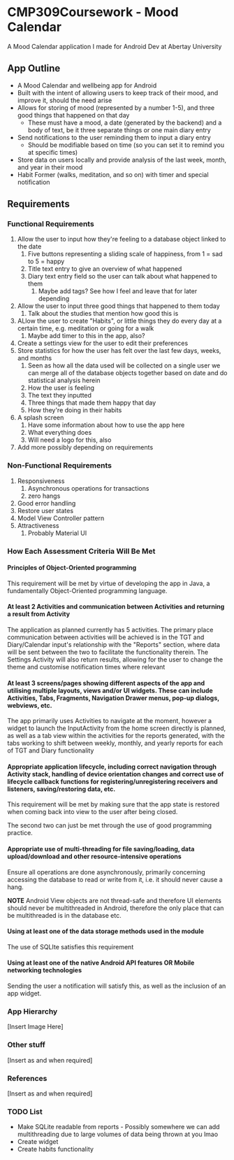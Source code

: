 # CMP309Coursework - Mood Calendar

A Mood Calendar application I made for Android Dev at Abertay University

## App Outline

- A Mood Calendar and wellbeing app for Android
- Built with the intent of allowing users to keep track of their mood, and improve it, should the need arise
- Allows for storing of mood (represented by a number 1-5), and three good things that happened on that day
  - These must have a mood, a date (generated by the backend) and a body of text, be it three separate things or one main diary entry
- Send notifications to the user reminding them to input a diary entry
  - Should be modifiable based on time (so you can set it to remind you at specific times)
- Store data on users locally and provide analysis of the last week, month, and year in their mood
- Habit Former (walks, meditation, and so on) with timer and special notification

## Requirements

### Functional Requirements

1. Allow the user to input how they're feeling to a database object linked to the date
   1. Five buttons representing a sliding scale of happiness, from 1 = sad to 5 = happy
   2. Title text entry to give an overview of what happened
   3. Diary text entry field so the user can talk about what happened to them
      1. Maybe add tags? See how I feel and leave that for later depending
2. Allow the user to input three good things that happened to them today
   1. Talk about the studies that mention how good this is
3. ALlow the user to create "Habits", or little things they do every day at a certain time, e.g. meditation or going for a walk
   1. Maybe add timer to this in the app, also?
4. Create a settings view for the user to edit their preferences
5. Store statistics for how the user has felt over the last few days, weeks, and months
   1. Seen as how all the data used will be collected on a single user we can merge all of the database objects together based on date and do statistical analysis herein
   2. How the user is feeling
   3. The text they inputted
   4. Three things that made them happy that day
   5. How they're doing in their habits
6. A splash screen
   1. Have some information about how to use the app here
   2. What everything does
   3. Will need a logo for this, also
7. Add more possibly depending on requirements

### Non-Functional Requirements

1. Responsiveness
   1. Asynchronous operations for transactions
   2. zero hangs
2. Good error handling
3. Restore user states
4. Model View Controller pattern
5. Attractiveness
   1. Probably Material UI

### How Each Assessment Criteria Will Be Met

#### Principles of Object-Oriented programming

This requirement will be met by virtue of developing the app in Java, a fundamentally Object-Oriented programming language. 

#### At least 2 Activities and communication between Activities and returning a result from Activity

The application as planned currently has 5 activities. The primary place communication between activities will be achieved is in the TGT and Diary/Calendar input's relationship with the "Reports" section, where data will be sent between the two to facilitate the functionality therein. The Settings Activity will also return results, allowing for the user to change the theme and customise notification times where relevant

####  At least 3 screens/pages showing different aspects of the app and utilising multiple layouts, views and/or UI widgets. These can include Activities, Tabs, Fragments, Navigation Drawer menus, pop-up dialogs, webviews, etc.

The app primarily uses Activities to navigate at the moment, however a widget to launch the InputActivity from the home screen directly is planned, as well as a tab view within the activities for the reports generated, with the tabs working to shift between weekly, monthly, and yearly reports for each of TGT and Diary functionality

#### Appropriate application lifecycle, including correct navigation through Activity stack, handling of device orientation changes and correct use of lifecycle callback functions for registering/unregistering receivers and listeners, saving/restoring data, etc.

This requirement will be met by making sure that the app state is restored when coming back into view to the user after being closed.

The second two can just be met through the use of good programming practice.

#### Appropriate use of multi-threading for file saving/loading, data upload/download and other resource-intensive operations

Ensure all operations are done asynchronously, primarily concerning accessing the database to read or write from it, i.e. it should never cause a hang. 

**NOTE** Android View objects are not thread-safe and therefore UI elements should never be multithreaded in Android, therefore the only place that can be multithreaded is in the database etc.

#### Using at least one of the data storage methods used in the module

The use of SQLIte satisfies this requirement

#### Using at least one of the native Android API features OR Mobile networking technologies

Sending the user a notification will satisfy this, as well as the inclusion of an app widget.

### App Hierarchy

\[Insert Image Here\]

### Other stuff

\[Insert as and when required\]

### References

\[Insert as and when required\]

### TODO List

- Make SQLite readable from reports - Possibly somewhere we can add multithreading due to large volumes of data being thrown at you lmao
- Create widget
- Create habits functionality